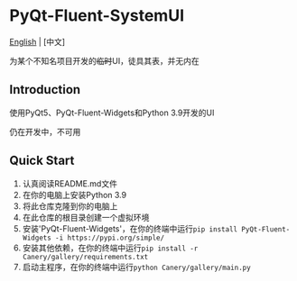 # PyQt-Fluent-SystemUI
[English](README-en.md) | [中文]

为某个不知名项目开发的~~临时~~UI，徒具其表，并无内在

## Introduction

使用PyQt5、PyQt-Fluent-Widgets和Python 3.9开发的UI

仍在开发中，不可用

## Quick Start
1. 认真阅读README.md文件
2. 在你的电脑上安装Python 3.9
3. 将此仓库克隆到你的电脑上
4. 在此仓库的根目录创建一个虚拟环境
5. 安装'PyQt-Fluent-Widgets'，在你的终端中运行`pip install PyQt-Fluent-Widgets -i https://pypi.org/simple/`
6. 安装其他依赖，在你的终端中运行`pip install -r Canery/gallery/requirements.txt`
7. 启动主程序，在你的终端中运行`python Canery/gallery/main.py`
